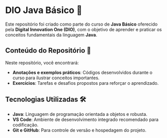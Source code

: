 # DIO Java Básico 🚀

Este repositório foi criado como parte do curso de **Java Básico** oferecido pela **Digital Innovation One (DIO)**, com o objetivo de aprender e praticar os conceitos fundamentais da linguagem **Java**.

## Conteúdo do Repositório 📂

Neste repositório, você encontrará:

- **Anotações e exemplos práticos**: Códigos desenvolvidos durante o curso para ilustrar conceitos importantes.
- **Exercícios**: Tarefas e desafios propostos para reforçar o aprendizado.


## Tecnologias Utilizadas 🛠️

- **Java**: Linguagem de programação orientada a objetos e robusta.
- **VS Code**: Ambiente de desenvolvimento integrado recomendado para codificação.
- **Git e GitHub**: Para controle de versão e hospedagem do projeto.
